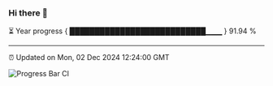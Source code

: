 ### Hi there 👋

⏳ Year progress { ███████████████████████████▁▁▁ } 91.94 %

---

⏰ Updated on Mon, 02 Dec 2024 12:24:00 GMT

![Progress Bar CI](https://github.com/code-lakshay/GitHub-Actions-Demo/workflows/Progress%20Bar%20CI/badge.svg)
